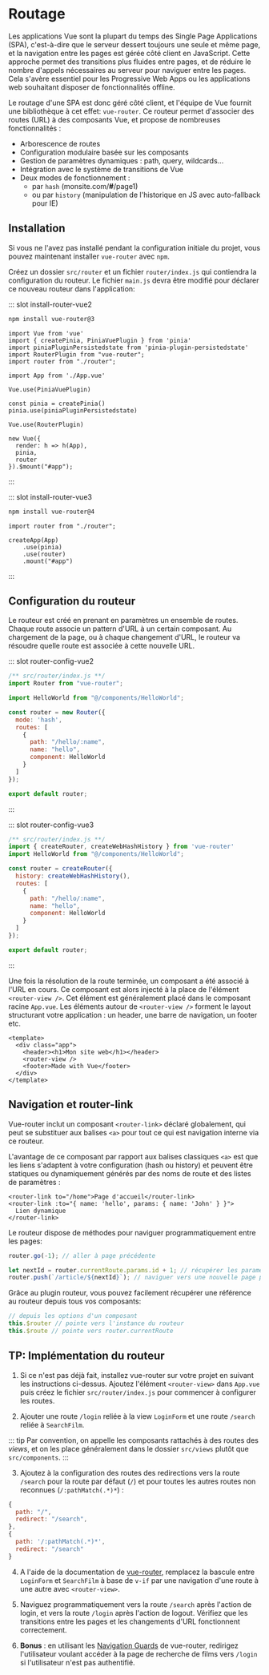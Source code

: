 # Routage

Les applications Vue sont la plupart du temps des Single Page Applications (SPA), c'est-à-dire que le serveur dessert toujours une seule et même page, et la navigation entre les pages est gérée côté client en JavaScript. Cette approche permet des transitions plus fluides entre pages, et de réduire le nombre d'appels nécessaires au serveur pour naviguer entre les pages. Cela s'avère essentiel pour les Progressive Web Apps ou les applications web souhaitant disposer de fonctionnalités offline.

Le routage d'une SPA est donc géré côté client, et l'équipe de Vue fournit une bibliothèque à cet effet: `vue-router`. Ce routeur permet d'associer des routes (URL) à des composants Vue, et propose de nombreuses fonctionnalités :

- Arborescence de routes
- Configuration modulaire basée sur les composants
- Gestion de paramètres dynamiques : path, query, wildcards...
- Intégration avec le système de transitions de Vue
- Deux modes de fonctionnement :
  - par `hash` (monsite.com/**#**/page1)
  - ou par `history` (manipulation de l'historique en JS avec auto-fallback pour IE)

## Installation

Si vous ne l'avez pas installé pendant la configuration initiale du projet, vous pouvez maintenant installer `vue-router` avec `npm`.

Créez un dossier `src/router` et un fichier `router/index.js` qui contiendra la configuration du routeur. Le fichier `main.js` devra être modifié pour déclarer ce nouveau routeur dans l'application:

<VueVersionSwitch slotKey="install-router" />

::: slot install-router-vue2
```bash
npm install vue-router@3
```

```js{14,19}
import Vue from 'vue'
import { createPinia, PiniaVuePlugin } from 'pinia'
import piniaPluginPersistedstate from 'pinia-plugin-persistedstate'
import RouterPlugin from "vue-router";
import router from "./router";

import App from './App.vue'

Vue.use(PiniaVuePlugin)

const pinia = createPinia()
pinia.use(piniaPluginPersistedstate)

Vue.use(RouterPlugin)

new Vue({
  render: h => h(App),
  pinia,
  router
}).$mount("#app");
```
:::

::: slot install-router-vue3
```bash
npm install vue-router@4
```

```js{5}
import router from "./router";

createApp(App)
    .use(pinia)
	.use(router)
	.mount("#app")
```
:::

## Configuration du routeur

Le routeur est créé en prenant en paramètres un ensemble de routes. Chaque route associe un pattern d'URL à un certain composant. Au chargement de la page, ou à chaque changement d'URL, le routeur va résoudre quelle route est associée à cette nouvelle URL.

<VueVersionSwitch slotKey="router-config" />

::: slot router-config-vue2
```js
/** src/router/index.js **/
import Router from "vue-router";

import HelloWorld from "@/components/HelloWorld";

const router = new Router({
  mode: 'hash',
  routes: [
    {
      path: "/hello/:name",
      name: "hello",
      component: HelloWorld
    }
  ]
});

export default router;
```
:::

::: slot router-config-vue3
```js
/** src/router/index.js **/
import { createRouter, createWebHashHistory } from 'vue-router'
import HelloWorld from "@/components/HelloWorld";

const router = createRouter({
  history: createWebHashHistory(),
  routes: [
    {
      path: "/hello/:name",
      name: "hello",
      component: HelloWorld
    }
  ]
});

export default router;
```
:::

Une fois la résolution de la route terminée, un composant a été associé à l'URL en cours. Ce composant est alors injecté à la place de l'élément `<router-view />`. Cet élément est généralement placé dans le composant racine `App.vue`. Les éléments autour de `<router-view />` forment le layout structurant votre application : un header, une barre de navigation, un footer etc.

```vue
<template>
  <div class="app">
    <header><h1>Mon site web</h1></header>
    <router-view />
    <footer>Made with Vue</footer>
  </div>
</template>
```

## Navigation et router-link

Vue-router inclut un composant `<router-link>` déclaré globalement, qui peut se substituer aux balises `<a>` pour tout ce qui est navigation interne via ce routeur.

L'avantage de ce composant par rapport aux balises classiques `<a>` est que les liens s'adaptent à votre configuration (hash ou history) et peuvent être statiques ou dynamiquement générés par des noms de route et des listes de paramètres :

```vue
<router-link to="/home">Page d'accueil</router-link>
<router-link :to="{ name: 'hello', params: { name: 'John' } }">
  Lien dynamique
</router-link>
```

Le routeur dispose de méthodes pour naviguer programmatiquement entre les pages:

```js
router.go(-1); // aller à page précédente

let nextId = router.currentRoute.params.id + 1; // récupérer les paramètres d'URL
router.push(`/article/${nextId}`); // naviguer vers une nouvelle page par URL
```

Grâce au plugin routeur, vous pouvez facilement récupérer une référence au routeur depuis tous vos composants:
```js
// depuis les options d'un composant
this.$router // pointe vers l'instance du routeur
this.$route // pointe vers router.currentRoute
```

## TP: Implémentation du routeur

1. Si ce n'est pas déjà fait, installez vue-router sur votre projet en suivant les instructions ci-dessus. Ajoutez l'élément `<router-view>` dans `App.vue` puis créez le fichier `src/router/index.js` pour commencer à configurer les routes.

2. Ajouter une route `/login` reliée à la view `LoginForm` et une route `/search` reliée à `SearchFilm`.

::: tip
Par convention, on appelle les composants rattachés à des routes des _views_, et on les place généralement dans le dossier `src/views` plutôt que `src/components`.
:::

3. Ajoutez à la configuration des routes des redirections vers la route `/search` pour la route par défaut (`/`) et pour toutes les autres routes non reconnues (`/:pathMatch(.*)*`) :

```js
{
  path: "/",
  redirect: "/search",
},
{ 
  path: '/:pathMatch(.*)*', 
  redirect: "/search"
}
```

4. A l'aide de la documentation de [vue-router](https://router.vuejs.org/api/), remplacez la bascule entre `LoginForm` et `SearchFilm` à base de `v-if` par une navigation d'une route à une autre avec `<router-view>`.

5. Naviguez programmatiquement vers la route `/search` après l'action de login, et vers la route `/login` après l'action de logout. Vérifiez que les transitions entre les pages et les changements d'URL fonctionnent correctement.

6. **Bonus** : en utilisant les [Navigation Guards](https://router.vuejs.org/guide/advanced/navigation-guards.html) de vue-router, redirigez l'utilisateur voulant accéder à la page de recherche de films vers `/login` si l'utilisateur n'est pas authentifié.
